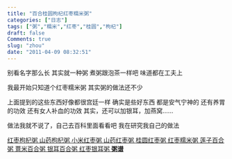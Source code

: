 ```yaml
---
title: "百合桂圆枸杞红枣糯米粥"
categories: ["日志"]
tags: ["粥","糯米","红枣","桂圆","枸杞"]
draft: false
Comments: true
slug: "zhou"
date: "2011-04-09 08:32:51"
---
```


别看名字那么长
其实就一种粥
煮粥跟泡茶一样吧
味道都在工夫上

我最开始只知道个红枣糯米粥
其实粥的做法还不少

上面提到的这些东西好像都很宫廷一样
确实是些好东西
都是安气宁神的
还有养胃的功效
还有女人补血的功效
其实，还可以加银耳，加燕窝……

做法我就不说了，自己去百科里面看看吧
我在研究我自己的做法

<a href="http://baike.baidu.com/view/2881543.htm" target="_blank"> 红枣枸杞粥 </a>
<a href="http://baike.baidu.com/view/103289.htm" target="_blank"> 山药枸杞粥 </a>
<a href="http://baike.baidu.com/view/616565.htm" target="_blank"> 小米红枣粥 </a>
<a href="http://baike.baidu.com/view/4692542.htm" target="_blank"> 山药红枣粥 </a>
<a href="http://baike.baidu.com/view/5020657.htm" target="_blank"> 桂圆红枣粥 </a>
<a href="http://baike.baidu.com/view/1642148.htm" target="_blank"> 红枣糯米粥 </a>
<a href="http://baike.baidu.com/view/2065395.htm" target="_blank"> 莲子百合粥 </a>
<a href="http://baike.baidu.com/view/427877.htm" target="_blank"> 薏米百合粥 </a>
<a href="http://baike.baidu.com/view/4877501.htm" target="_blank"> 银耳百合粥 </a>
<a href="http://baike.baidu.com/view/1592023.htm" target="_blank"> 红枣银耳粥 </a>
<a href="http://www.chinabaike.com/article/39/121/Article_121_1.html" target="_blank"><strong > 粥谱 </strong></a>



